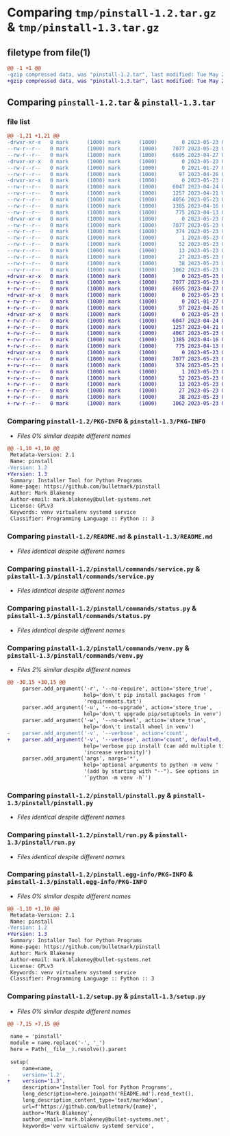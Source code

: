 # Comparing `tmp/pinstall-1.2.tar.gz` & `tmp/pinstall-1.3.tar.gz`

## filetype from file(1)

```diff
@@ -1 +1 @@
-gzip compressed data, was "pinstall-1.2.tar", last modified: Tue May 23 01:22:58 2023, max compression
+gzip compressed data, was "pinstall-1.3.tar", last modified: Tue May 23 04:05:38 2023, max compression
```

## Comparing `pinstall-1.2.tar` & `pinstall-1.3.tar`

### file list

```diff
@@ -1,21 +1,21 @@
-drwxr-xr-x   0 mark      (1000) mark      (1000)        0 2023-05-23 01:22:58.068758 pinstall-1.2/
--rw-r--r--   0 mark      (1000) mark      (1000)     7077 2023-05-23 01:22:58.068758 pinstall-1.2/PKG-INFO
--rw-r--r--   0 mark      (1000) mark      (1000)     6695 2023-04-27 00:00:18.000000 pinstall-1.2/README.md
-drwxr-xr-x   0 mark      (1000) mark      (1000)        0 2023-05-23 01:22:58.068758 pinstall-1.2/pinstall/
--rw-r--r--   0 mark      (1000) mark      (1000)        0 2021-01-27 04:55:01.000000 pinstall-1.2/pinstall/__init__.py
--rw-r--r--   0 mark      (1000) mark      (1000)       97 2023-04-26 03:19:54.000000 pinstall-1.2/pinstall/__main__.py
-drwxr-xr-x   0 mark      (1000) mark      (1000)        0 2023-05-23 01:22:58.068758 pinstall-1.2/pinstall/commands/
--rw-r--r--   0 mark      (1000) mark      (1000)     6047 2023-04-24 03:05:44.000000 pinstall-1.2/pinstall/commands/service.py
--rw-r--r--   0 mark      (1000) mark      (1000)     1257 2023-04-21 01:09:48.000000 pinstall-1.2/pinstall/commands/status.py
--rw-r--r--   0 mark      (1000) mark      (1000)     4056 2023-05-23 01:19:49.000000 pinstall-1.2/pinstall/commands/venv.py
--rw-r--r--   0 mark      (1000) mark      (1000)     1385 2023-04-16 04:09:21.000000 pinstall-1.2/pinstall/pinstall.py
--rw-r--r--   0 mark      (1000) mark      (1000)      775 2023-04-13 07:15:57.000000 pinstall-1.2/pinstall/run.py
-drwxr-xr-x   0 mark      (1000) mark      (1000)        0 2023-05-23 01:22:58.068758 pinstall-1.2/pinstall.egg-info/
--rw-r--r--   0 mark      (1000) mark      (1000)     7077 2023-05-23 01:22:58.000000 pinstall-1.2/pinstall.egg-info/PKG-INFO
--rw-r--r--   0 mark      (1000) mark      (1000)      374 2023-05-23 01:22:58.000000 pinstall-1.2/pinstall.egg-info/SOURCES.txt
--rw-r--r--   0 mark      (1000) mark      (1000)        1 2023-05-23 01:22:58.000000 pinstall-1.2/pinstall.egg-info/dependency_links.txt
--rw-r--r--   0 mark      (1000) mark      (1000)       52 2023-05-23 01:22:58.000000 pinstall-1.2/pinstall.egg-info/entry_points.txt
--rw-r--r--   0 mark      (1000) mark      (1000)       13 2023-05-23 01:22:58.000000 pinstall-1.2/pinstall.egg-info/requires.txt
--rw-r--r--   0 mark      (1000) mark      (1000)       27 2023-05-23 01:22:58.000000 pinstall-1.2/pinstall.egg-info/top_level.txt
--rw-r--r--   0 mark      (1000) mark      (1000)       38 2023-05-23 01:22:58.068758 pinstall-1.2/setup.cfg
--rw-r--r--   0 mark      (1000) mark      (1000)     1062 2023-05-23 01:20:30.000000 pinstall-1.2/setup.py
+drwxr-xr-x   0 mark      (1000) mark      (1000)        0 2023-05-23 04:05:38.380892 pinstall-1.3/
+-rw-r--r--   0 mark      (1000) mark      (1000)     7077 2023-05-23 04:05:38.377558 pinstall-1.3/PKG-INFO
+-rw-r--r--   0 mark      (1000) mark      (1000)     6695 2023-04-27 00:00:18.000000 pinstall-1.3/README.md
+drwxr-xr-x   0 mark      (1000) mark      (1000)        0 2023-05-23 04:05:38.377558 pinstall-1.3/pinstall/
+-rw-r--r--   0 mark      (1000) mark      (1000)        0 2021-01-27 04:55:01.000000 pinstall-1.3/pinstall/__init__.py
+-rw-r--r--   0 mark      (1000) mark      (1000)       97 2023-04-26 03:19:54.000000 pinstall-1.3/pinstall/__main__.py
+drwxr-xr-x   0 mark      (1000) mark      (1000)        0 2023-05-23 04:05:38.377558 pinstall-1.3/pinstall/commands/
+-rw-r--r--   0 mark      (1000) mark      (1000)     6047 2023-04-24 03:05:44.000000 pinstall-1.3/pinstall/commands/service.py
+-rw-r--r--   0 mark      (1000) mark      (1000)     1257 2023-04-21 01:09:48.000000 pinstall-1.3/pinstall/commands/status.py
+-rw-r--r--   0 mark      (1000) mark      (1000)     4067 2023-05-23 04:05:00.000000 pinstall-1.3/pinstall/commands/venv.py
+-rw-r--r--   0 mark      (1000) mark      (1000)     1385 2023-04-16 04:09:21.000000 pinstall-1.3/pinstall/pinstall.py
+-rw-r--r--   0 mark      (1000) mark      (1000)      775 2023-04-13 07:15:57.000000 pinstall-1.3/pinstall/run.py
+drwxr-xr-x   0 mark      (1000) mark      (1000)        0 2023-05-23 04:05:38.377558 pinstall-1.3/pinstall.egg-info/
+-rw-r--r--   0 mark      (1000) mark      (1000)     7077 2023-05-23 04:05:38.000000 pinstall-1.3/pinstall.egg-info/PKG-INFO
+-rw-r--r--   0 mark      (1000) mark      (1000)      374 2023-05-23 04:05:38.000000 pinstall-1.3/pinstall.egg-info/SOURCES.txt
+-rw-r--r--   0 mark      (1000) mark      (1000)        1 2023-05-23 04:05:38.000000 pinstall-1.3/pinstall.egg-info/dependency_links.txt
+-rw-r--r--   0 mark      (1000) mark      (1000)       52 2023-05-23 04:05:38.000000 pinstall-1.3/pinstall.egg-info/entry_points.txt
+-rw-r--r--   0 mark      (1000) mark      (1000)       13 2023-05-23 04:05:38.000000 pinstall-1.3/pinstall.egg-info/requires.txt
+-rw-r--r--   0 mark      (1000) mark      (1000)       27 2023-05-23 04:05:38.000000 pinstall-1.3/pinstall.egg-info/top_level.txt
+-rw-r--r--   0 mark      (1000) mark      (1000)       38 2023-05-23 04:05:38.380892 pinstall-1.3/setup.cfg
+-rw-r--r--   0 mark      (1000) mark      (1000)     1062 2023-05-23 04:02:34.000000 pinstall-1.3/setup.py
```

### Comparing `pinstall-1.2/PKG-INFO` & `pinstall-1.3/PKG-INFO`

 * *Files 0% similar despite different names*

```diff
@@ -1,10 +1,10 @@
 Metadata-Version: 2.1
 Name: pinstall
-Version: 1.2
+Version: 1.3
 Summary: Installer Tool for Python Programs
 Home-page: https://github.com/bulletmark/pinstall
 Author: Mark Blakeney
 Author-email: mark.blakeney@bullet-systems.net
 License: GPLv3
 Keywords: venv virtualenv systemd service
 Classifier: Programming Language :: Python :: 3
```

### Comparing `pinstall-1.2/README.md` & `pinstall-1.3/README.md`

 * *Files identical despite different names*

### Comparing `pinstall-1.2/pinstall/commands/service.py` & `pinstall-1.3/pinstall/commands/service.py`

 * *Files identical despite different names*

### Comparing `pinstall-1.2/pinstall/commands/status.py` & `pinstall-1.3/pinstall/commands/status.py`

 * *Files identical despite different names*

### Comparing `pinstall-1.2/pinstall/commands/venv.py` & `pinstall-1.3/pinstall/commands/venv.py`

 * *Files 2% similar despite different names*

```diff
@@ -30,15 +30,15 @@
     parser.add_argument('-r', '--no-require', action='store_true',
                         help='don\'t pip install packages from '
                         'requirements.txt')
     parser.add_argument('-u', '--no-upgrade', action='store_true',
                         help='don\'t upgrade pip/setuptools in venv')
     parser.add_argument('-w', '--no-wheel', action='store_true',
                         help='don\'t install wheel in venv')
-    parser.add_argument('-v', '--verbose', action='count',
+    parser.add_argument('-v', '--verbose', action='count', default=0,
                         help='verbose pip install (can add multiple times to '
                         'increase verbosity)')
     parser.add_argument('args', nargs='*',
                         help='optional arguments to python -m venv '
                         '(add by starting with "--"). See options in '
                         '`python -m venv -h`')
```

### Comparing `pinstall-1.2/pinstall/pinstall.py` & `pinstall-1.3/pinstall/pinstall.py`

 * *Files identical despite different names*

### Comparing `pinstall-1.2/pinstall/run.py` & `pinstall-1.3/pinstall/run.py`

 * *Files identical despite different names*

### Comparing `pinstall-1.2/pinstall.egg-info/PKG-INFO` & `pinstall-1.3/pinstall.egg-info/PKG-INFO`

 * *Files 0% similar despite different names*

```diff
@@ -1,10 +1,10 @@
 Metadata-Version: 2.1
 Name: pinstall
-Version: 1.2
+Version: 1.3
 Summary: Installer Tool for Python Programs
 Home-page: https://github.com/bulletmark/pinstall
 Author: Mark Blakeney
 Author-email: mark.blakeney@bullet-systems.net
 License: GPLv3
 Keywords: venv virtualenv systemd service
 Classifier: Programming Language :: Python :: 3
```

### Comparing `pinstall-1.2/setup.py` & `pinstall-1.3/setup.py`

 * *Files 0% similar despite different names*

```diff
@@ -7,15 +7,15 @@
 
 name = 'pinstall'
 module = name.replace('-', '_')
 here = Path(__file__).resolve().parent
 
 setup(
     name=name,
-    version='1.2',
+    version='1.3',
     description='Installer Tool for Python Programs',
     long_description=here.joinpath('README.md').read_text(),
     long_description_content_type='text/markdown',
     url=f'https://github.com/bulletmark/{name}',
     author='Mark Blakeney',
     author_email='mark.blakeney@bullet-systems.net',
     keywords='venv virtualenv systemd service',
```

